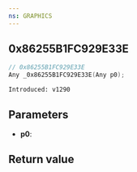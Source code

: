 ```yaml
---
ns: GRAPHICS
---
```

## 0x86255B1FC929E33E

```c
// 0x86255B1FC929E33E
Any _0x86255B1FC929E33E(Any p0);
```

```
Introduced: v1290
```

## Parameters
* **p0**:

## Return value
